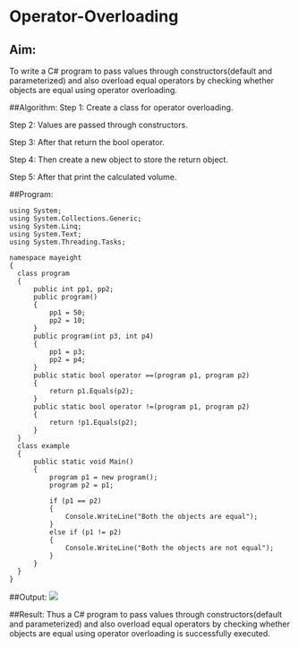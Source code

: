 # Operator-Overloading

## Aim:
 To write a C# program to pass values through constructors(default and parameterized) and also overload equal operators by checking whether objects are equal using operator overloading. 
 
 ##Algorithm:
 Step 1:
Create a class for operator overloading.

Step 2:
Values are passed through constructors.

Step 3:
After that return the bool operator.

Step 4:
Then create a new object to store the return object.

Step 5:
After that print the calculated volume.
 
 
 ##Program:
 ~~~
 using System;
using System.Collections.Generic;
using System.Linq;
using System.Text;
using System.Threading.Tasks;

namespace mayeight
{
   class program
   {
       public int pp1, pp2;
       public program()
       {
           pp1 = 50;
           pp2 = 10;
       }
       public program(int p3, int p4)
       {
           pp1 = p3;
           pp2 = p4;
       }
       public static bool operator ==(program p1, program p2)
       {
           return p1.Equals(p2);
       }
       public static bool operator !=(program p1, program p2)
       {
           return !p1.Equals(p2);
       }
   }
   class example
   {
       public static void Main()
       {
           program p1 = new program();
           program p2 = p1;

           if (p1 == p2)
           {
               Console.WriteLine("Both the objects are equal");
           }
           else if (p1 != p2)
           {
               Console.WriteLine("Both the objects are not equal");
           }
       }
   }
}
~~~
 
 ##Output:
 ![](12.png)
 
 ##Result:
Thus a C# program to pass values through constructors(default and parameterized) and also overload equal operators by checking whether objects are equal using operator overloading is successfully executed.
